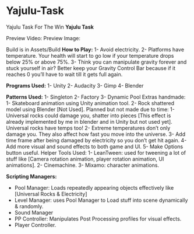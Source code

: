 # Yajulu-Task
 Yajulu Task For The Win
**Yajulu Task**

Preview Video:
Preview Image:


Build is in Assets/Build
**How to Play:**
1-	Avoid electricity.
2-	Platforms have temperature.  Your health will start to go low if your temperature drops below 25% or above 75%.
3-	Think you can manipulate gravity forever and stuck yourself in air? Better keep your Gravity Control Bar because if it reaches 0 you’ll have to wait till it gets full again.

**Programs Used:**
1-	Unity
2-	Audacity
3-	Gimp
4-	Blender

**Patterns Used:**
1-	Singleton
2-	Factory
3-	Dynamic Pool
Extras handmade:
1-	Skateboard animation using Unity animation tool.
2-	Rock shattered model using Blender [Not Used].
Planned but not made due to time:
1-	Universal rocks could damage you, shatter into pieces [This effect is already implemented by me in blender and in Unity but not used yet]. Universal rocks have temps too!
2-	Extreme temperatures don’t only damage you. They also affect how fast you move into the universe.
3-	Add time frame after being damaged by electricity so you don’t get hit again.
4-	Add more visual and sound effects to both game and UI.
5-	Make Options button useful.
Helper Tools Used:
1-	LeanTween: used for tweening a lot of stuff like [Camera rotation animation, player rotation animation, UI animations].
2-	Cinemachine.
3-	Mixamo: character animations.

**Scripting Managers:**
-	Pool Manager: Loads repeatedly appearing objects effectively like [Universal Rocks & Electricity]
-	Level Manager: uses Pool Manager to Load stuff into scene dynamically & randomly.
-	Sound Manager
-	PP Controller: Manipulates Post Processing profiles for visual effects.
-	Player Controller.

